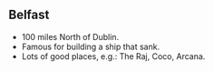 ## Belfast

- 100 miles North of Dublin.
- Famous for building a ship that sank.
- Lots of good places, e.g.: The Raj, Coco, Arcana.

